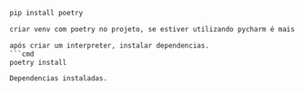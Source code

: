 ```cmd
pip install poetry

criar venv com poetry no projeto, se estiver utilizando pycharm é mais simples, basta criar um interpreter python com poetry

após criar um interpreter, instalar dependencias.
```cmd
poetry install

Dependencias instaladas.
